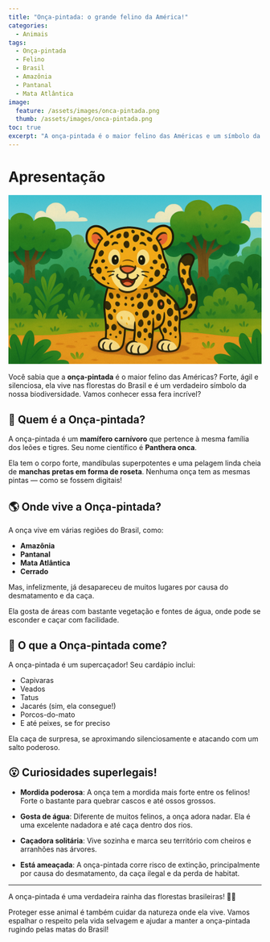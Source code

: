 ```yaml
---
title: "Onça-pintada: o grande felino da América!"
categories:
  - Animais
tags:
  - Onça-pintada
  - Felino
  - Brasil
  - Amazônia
  - Pantanal
  - Mata Atlântica
image:
  feature: /assets/images/onca-pintada.png
  thumb: /assets/images/onca-pintada.png
toc: true
excerpt: "A onça-pintada é o maior felino das Américas e um símbolo da força da natureza. Com suas manchas únicas, ela reina nas florestas do Brasil — mas também precisa da nossa ajuda para sobreviver!"
---
```


# Apresentação

![Imagem da Onça-pintada](/assets/images/onca-pintada.png)

Você sabia que a **onça-pintada** é o maior felino das Américas? Forte, ágil e silenciosa, ela vive nas florestas do Brasil e é um verdadeiro símbolo da nossa biodiversidade. Vamos conhecer essa fera incrível?

## 🐆 Quem é a Onça-pintada?

A onça-pintada é um **mamífero carnívoro** que pertence à mesma família dos leões e tigres. Seu nome científico é **Panthera onca**.

Ela tem o corpo forte, mandíbulas superpotentes e uma pelagem linda cheia de **manchas pretas em forma de roseta**. Nenhuma onça tem as mesmas pintas — como se fossem digitais!

## 🌎 Onde vive a Onça-pintada?

A onça vive em várias regiões do Brasil, como:

- **Amazônia**
- **Pantanal**
- **Mata Atlântica**
- **Cerrado**

Mas, infelizmente, já desapareceu de muitos lugares por causa do desmatamento e da caça.

Ela gosta de áreas com bastante vegetação e fontes de água, onde pode se esconder e caçar com facilidade.

## 🍖 O que a Onça-pintada come?

A onça-pintada é um supercaçador! Seu cardápio inclui:

- Capivaras
- Veados
- Tatus
- Jacarés (sim, ela consegue!)
- Porcos-do-mato
- E até peixes, se for preciso

Ela caça de surpresa, se aproximando silenciosamente e atacando com um salto poderoso.

## 😮 Curiosidades superlegais!

- **Mordida poderosa**: A onça tem a mordida mais forte entre os felinos! Forte o bastante para quebrar cascos e até ossos grossos.

- **Gosta de água**: Diferente de muitos felinos, a onça adora nadar. Ela é uma excelente nadadora e até caça dentro dos rios.

- **Caçadora solitária**: Vive sozinha e marca seu território com cheiros e arranhões nas árvores.

- **Está ameaçada**: A onça-pintada corre risco de extinção, principalmente por causa do desmatamento, da caça ilegal e da perda de habitat.

---

A onça-pintada é uma verdadeira rainha das florestas brasileiras! 🐆🌿

Proteger esse animal é também cuidar da natureza onde ela vive. Vamos espalhar o respeito pela vida selvagem e ajudar a manter a onça-pintada rugindo pelas matas do Brasil!
